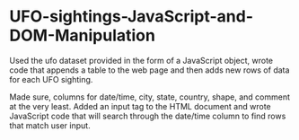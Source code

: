 # UFO-sightings-JavaScript-and-DOM-Manipulation

Used the ufo dataset provided in the form of a JavaScript object, wrote code that appends a table to the web page and then adds new rows of data for each UFO sighting.

Made sure, columns for date/time, city, state, country, shape, and comment at the very least. Added an input tag to the HTML document and wrote JavaScript code that will search through the date/time column to find rows that match user input.
